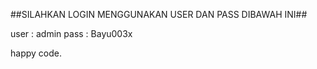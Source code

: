 ##SILAHKAN LOGIN MENGGUNAKAN USER DAN PASS DIBAWAH INI##

user : admin
pass : Bayu003x

happy code.
